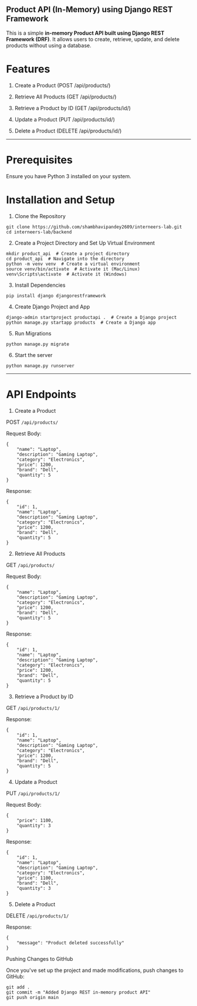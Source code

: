## Product API (In-Memory) using Django REST Framework

This is a simple **in-memory Product API built using Django REST Framework (DRF)**. It allows users to create, retrieve, update, and delete products without using a database.

# Features

1. Create a Product (POST /api/products/)

2. Retrieve All Products (GET /api/products/)

3. Retrieve a Product by ID (GET /api/products/id/)

4. Update a Product (PUT /api/products/id/)

5. Delete a Product (DELETE /api/products/id/)
---
# Prerequisites

Ensure you have Python 3 installed on your system.

# Installation and Setup

1. Clone the Repository
```
git clone https://github.com/shambhavipandey2609/interneers-lab.git
cd interneers-lab/backend
```
2. Create a Project Directory and Set Up Virtual Environment
```
mkdir product_api  # Create a project directory
cd product_api  # Navigate into the directory
python -m venv venv  # Create a virtual environment
source venv/bin/activate  # Activate it (Mac/Linux)
venv\Scripts\activate  # Activate it (Windows)
``` 
3. Install Dependencies
```
pip install django djangorestframework
```
4. Create Django Project and App
```
django-admin startproject productapi .  # Create a Django project
python manage.py startapp products  # Create a Django app
```
5. Run Migrations
```
python manage.py migrate
```
6. Start the server
```
python manage.py runserver
```
---
# API Endpoints

1. Create a Product

POST ```/api/products/```

Request Body:
```
{
    "name": "Laptop",
    "description": "Gaming Laptop",
    "category": "Electronics",
    "price": 1200,
    "brand": "Dell",
    "quantity": 5
}
```
Response:
```
{
    "id": 1,
    "name": "Laptop",
    "description": "Gaming Laptop",
    "category": "Electronics",
    "price": 1200,
    "brand": "Dell",
    "quantity": 5
}
```
2. Retrieve All Products

GET ```/api/products/```

Request Body:
```
{
    "name": "Laptop",
    "description": "Gaming Laptop",
    "category": "Electronics",
    "price": 1200,
    "brand": "Dell",
    "quantity": 5
}
```
Response:
```
{
    "id": 1,
    "name": "Laptop",
    "description": "Gaming Laptop",
    "category": "Electronics",
    "price": 1200,
    "brand": "Dell",
    "quantity": 5
}
```
3. Retrieve a Product by ID

GET ```/api/products/1/```

Response:
```
{
    "id": 1,
    "name": "Laptop",
    "description": "Gaming Laptop",
    "category": "Electronics",
    "price": 1200,
    "brand": "Dell",
    "quantity": 5
}
```
4. Update a Product

PUT ```/api/products/1/```

Request Body:
```
{
    "price": 1100,
    "quantity": 3
}
```
Response:
```
{
    "id": 1,
    "name": "Laptop",
    "description": "Gaming Laptop",
    "category": "Electronics",
    "price": 1100,
    "brand": "Dell",
    "quantity": 3
}
```
5. Delete a Product

DELETE ```/api/products/1/```

Response:
```
{
    "message": "Product deleted successfully"
}
```
Pushing Changes to GitHub

Once you've set up the project and made modifications, push changes to GitHub:
```
git add .
git commit -m "Added Django REST in-memory product API"
git push origin main
```

